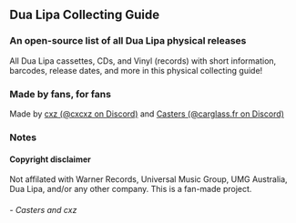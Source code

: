 ## Dua Lipa Collecting Guide
### An open-source list of all Dua Lipa physical releases
All Dua Lipa cassettes, CDs, and Vinyl (records) with short information, barcodes, release dates, and more in this physical collecting guide!

### Made by fans, for fans
Made by [cxz (@cxcxz on Discord)](https://github.com/cxzgt) and [Casters (@carglass.fr on Discord)](https://github.com/notironicallycasters)

### Notes

#### Copyright disclaimer
Not affilated with Warner Records, Universal Music Group, UMG Australia, Dua Lipa, and/or any other company. This is a fan-made project.

###### - Casters and cxz

